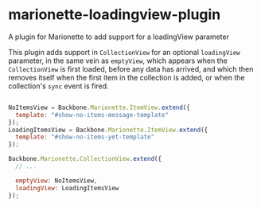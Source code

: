 marionette-loadingview-plugin
=============================

A plugin for Marionette to add support for a loadingView parameter

This plugin adds support in `CollectionView` for an optional `loadingView` parameter, in the same vein as `emptyView`, which appears when the `CollectionView` is first loaded, before any data has arrived, and which then removes itself when the first item in the collection is added, or when the collection's `sync` event is fired.

```js

NoItemsView = Backbone.Marionette.ItemView.extend({
  template: "#show-no-items-message-template"
});
LoadingItemsView = Backbone.Marionette.ItemView.extend({
  template: "#show-no-items-yet-template"
});

Backbone.Marionette.CollectionView.extend({
  // ...

  emptyView: NoItemsView,
  loadingView: LoadingItemsView
});

```
